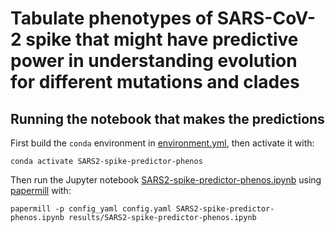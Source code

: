 # Tabulate phenotypes of SARS-CoV-2 spike that might have predictive power in understanding evolution for different mutations and clades

## Running the notebook that makes the predictions
First build the `conda` environment in [environment.yml](environment.yml), then activate it with:

    conda activate SARS2-spike-predictor-phenos

Then run the Jupyter notebook [SARS2-spike-predictor-phenos.ipynb](SARS2-spike-predictor-phenos.ipynb) using [papermill](https://papermill.readthedocs.io/) with:

    papermill -p config_yaml config.yaml SARS2-spike-predictor-phenos.ipynb results/SARS2-spike-predictor-phenos.ipynb

